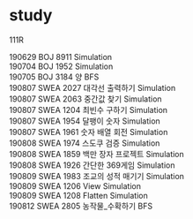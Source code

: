# study
111R

190629 BOJ  8911 Simulation<br/>
190704 BOJ  1952 Simulation <br/>
190705 BOJ  3184 양 BFS<br/>
190807 SWEA 2027 대각선 출력하기 Simulation <br/>
190807 SWEA 2063 중간값 찾기 Simulation <br/>
190807 SWEA 1204 최빈수 구하기 Simulation <br/>
190807 SWEA 1954 달팽이 숫자 Simulation <br/>
190807 SWEA 1961 숫자 배열 회전 Simulation <br/>
190808 SWEA 1974 스도쿠 검증 Simulation <br/>
190808 SWEA 1859 백만 장자 프로젝트 Simulation <br/>
190808 SWEA 1926 간단한 369게임 Simulation <br/>
190809 SWEA 1983 조교의 성적 매기기 Simulation <br/>
190809 SWEA 1206 View Simulation <br/>
190809 SWEA 1208 Flatten Simulation <br/>
190812 SWEA 2805 농작물_수확하기 BFS <br/>
